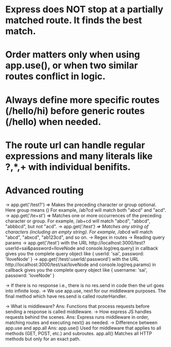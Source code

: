 # Express does NOT stop at a partially matched route. It finds the best match.
# Order matters only when using app.use(), or when two similar routes conflict in logic.
# Always define more specific routes (/hello/hi) before generic routes (/hello) when needed.
# The route url can handle regular expressions and many literals like ?,*,+ with individual benifits.
# Advanced routing
  -> app.get('/test?') => Makes the preceding character or group optional. Here group means ()
      For example, /ab?cd will match both "abcd" and "acd".
  -> app.get('/te+st') => Matches one or more occurrences of the preceding character or group. 
      For example, /ab+cd will match "abcd", "abbcd", "abbbcd", but not "acd".
  -> app.get('/te*st') => Matches any string of characters (including an empty string).
      For example, /ab*cd will match "abcd", "abxcd", "ab123cd", and so on.
  -> Regex in routes
  -> Reading query params
      -> app.get('/test') with the URL http://localhost:3000/test?userId=sai&password=IloveNode and console.log(req.query) in callback gives you the complete query object like { userId: 'sai', password: 'IloveNode' }
      -> app.get('/test/:userId/:password') with the URL http://localhost:3000/test/sai/loveNode and console.log(req.params) in callback gives you the complete query object like { username: 'sai', passowrd: 'loveNode' }
  
  -> If there is no response i.e., there is no res.send in code then the url goes into infinite loop.
  -> We use app.use, next for our middleware purposes. The final method which have res.send is called routerHandler.

  -> What is middleware?
    Ans: Functions that process requests before sending a response is called middleware.
  -> How express JS handles requests behind the scenes.
    Ans: Express runs middleware in order, matching routes and executing next() as needed.
  -> Difference between app.use and app.all
    Ans: app.use() Used for middleware that applies to all methods (GET, POST, etc.) and subroutes.
         app.all() Matches all HTTP methods but only for an exact path.